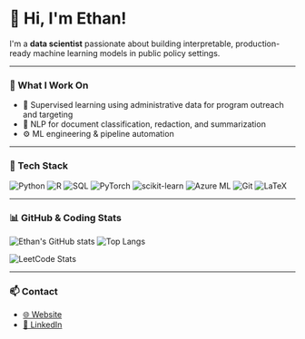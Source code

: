 # 👋 Hi, I'm Ethan!

I'm a **data scientist** passionate about building interpretable, production-ready machine learning models in public policy settings.  

---

### 🧠 What I Work On
- 🧮 Supervised learning using administrative data for program outreach and targeting
- 💬 NLP for document classification, redaction, and summarization  
- ⚙️ ML engineering & pipeline automation

---

### 🧰 Tech Stack
![Python](https://img.shields.io/badge/Python-3776AB?logo=python&logoColor=white)
![R](https://img.shields.io/badge/R-276DC3?logo=r&logoColor=white)
![SQL](https://img.shields.io/badge/SQL-CC2927?logo=databricks&logoColor=white)
![PyTorch](https://img.shields.io/badge/PyTorch-EE4C2C?logo=pytorch&logoColor=white)
![scikit-learn](https://img.shields.io/badge/scikit--learn-F7931E?logo=scikit-learn&logoColor=white)
![Azure ML](https://img.shields.io/badge/Azure-0078D4?logo=azuredevops&logoColor=white)
![Git](https://img.shields.io/badge/Git-F05032?logo=git&logoColor=white)
![LaTeX](https://img.shields.io/badge/LaTeX-008080?logo=latex&logoColor=white)

---

### 📊 GitHub & Coding Stats
![Ethan's GitHub stats](https://github-readme-stats-rho-rosy-18.vercel.app/api?username=ekgoode&show_icons=true&include_all_commits=true&role=OWNER,ORGANIZATION_MEMBER,COLLABORATOR&theme=dark)
![Top Langs](https://github-readme-stats-rho-rosy-18.vercel.app/api/top-langs/?username=ekgoode&layout=compact&theme=dark&role=OWNER,ORGANIZATION_MEMBER,COLLABORATOR)

![LeetCode Stats](https://leetcard.jacoblin.cool/ekgoode?theme=dark&font=Fenix&ext=heatmap)

---

### 📫 Contact
- [🌐 Website](https://www.ethangoode.com)
- [💼 LinkedIn](https://www.linkedin.com/in/ethan-goode-a549971a8)

